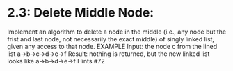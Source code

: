 # 2.3: Delete Middle Node:
Implement an algorithm to delete a node in the middle (i.e., any node but
the frist and last node, not necessarily the exact middle) of singly linked list, given any access to 
that node. 
EXAMPLE
Input: the node c from the lined list a->b->c->d->e->f
Result: nothing is returned, but the new linked list looks like a->b->d->e->f
Hints #72
